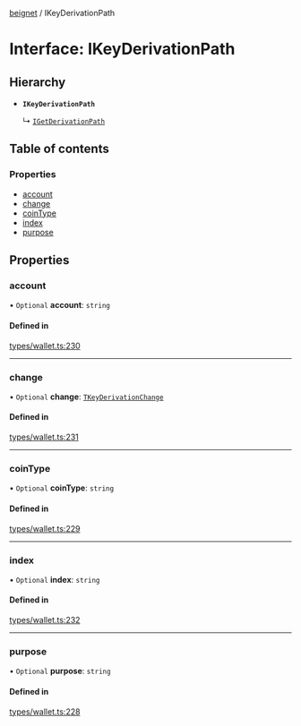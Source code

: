 [beignet](../README.md) / IKeyDerivationPath

# Interface: IKeyDerivationPath

## Hierarchy

- **`IKeyDerivationPath`**

  ↳ [`IGetDerivationPath`](IGetDerivationPath.md)

## Table of contents

### Properties

- [account](IKeyDerivationPath.md#account)
- [change](IKeyDerivationPath.md#change)
- [coinType](IKeyDerivationPath.md#cointype)
- [index](IKeyDerivationPath.md#index)
- [purpose](IKeyDerivationPath.md#purpose)

## Properties

### account

• `Optional` **account**: `string`

#### Defined in

[types/wallet.ts:230](https://github.com/synonymdev/beignet/blob/0e5dd24/src/types/wallet.ts#L230)

___

### change

• `Optional` **change**: [`TKeyDerivationChange`](../README.md#tkeyderivationchange)

#### Defined in

[types/wallet.ts:231](https://github.com/synonymdev/beignet/blob/0e5dd24/src/types/wallet.ts#L231)

___

### coinType

• `Optional` **coinType**: `string`

#### Defined in

[types/wallet.ts:229](https://github.com/synonymdev/beignet/blob/0e5dd24/src/types/wallet.ts#L229)

___

### index

• `Optional` **index**: `string`

#### Defined in

[types/wallet.ts:232](https://github.com/synonymdev/beignet/blob/0e5dd24/src/types/wallet.ts#L232)

___

### purpose

• `Optional` **purpose**: `string`

#### Defined in

[types/wallet.ts:228](https://github.com/synonymdev/beignet/blob/0e5dd24/src/types/wallet.ts#L228)

